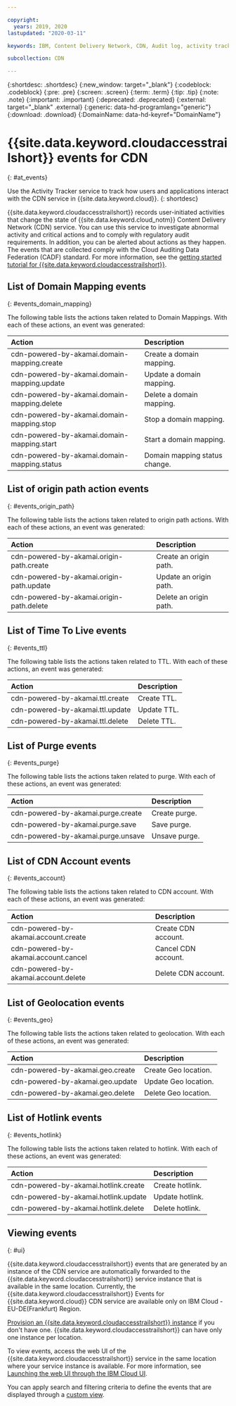 ```yaml
---

copyright:
  years: 2019, 2020
lastupdated: "2020-03-11"

keywords: IBM, Content Delivery Network, CDN, Audit log, activity tracker, LogDNA, event

subcollection: CDN

---
```


{:shortdesc: .shortdesc}
{:new_window: target="_blank"}
{:codeblock: .codeblock}
{:pre: .pre}
{:screen: .screen}
{:term: .term}
{:tip: .tip}
{:note: .note}
{:important: .important}
{:deprecated: .deprecated}
{:external: target="_blank" .external}
{:generic: data-hd-programlang="generic"}
{:download: .download}
{:DomainName: data-hd-keyref="DomainName"}

# {{site.data.keyword.cloudaccesstrailshort}} events for CDN
{: #at_events}

Use the Activity Tracker service to track how users and applications interact with the CDN service in {{site.data.keyword.cloud}}.
{: shortdesc}

{{site.data.keyword.cloudaccesstrailshort}} records user-initiated activities that change the state of {{site.data.keyword.cloud_notm}} Content Delivery Network (CDN) service. You can use this service to investigate abnormal activity and critical actions and to comply with regulatory audit requirements. In addition, you can be alerted about actions as they happen. The events that are collected comply with the Cloud Auditing Data Federation (CADF) standard. For more information, see the [getting started tutorial for {{site.data.keyword.cloudaccesstrailshort}}](/docs/Activity-Tracker-with-LogDNA?topic=Activity-Tracker-with-LogDNA-getting-started).

## List of Domain Mapping events
{: #events_domain_mapping}

The following table lists the actions taken related to Domain Mappings. With each of these actions, an event was generated:

| Action                                              | Description                                            |
|:-----------------------------------------------|:----------------------------------------------------|
| cdn-powered-by-akamai.domain-mapping.create | Create a domain mapping.     |
| cdn-powered-by-akamai.domain-mapping.update | Update a domain mapping.     |
| cdn-powered-by-akamai.domain-mapping.delete | Delete a domain mapping.     |
| cdn-powered-by-akamai.domain-mapping.stop | Stop a domain mapping.     |
| cdn-powered-by-akamai.domain-mapping.start | Start a domain mapping.     |
| cdn-powered-by-akamai.domain-mapping.status | Domain mapping status change.     |

## List of origin path action events
{: #events_origin_path}

The following table lists the actions taken related to origin path actions. With each of these actions, an event was generated:

| Action                                              | Description                                            |
|:-----------------------------------------------|:----------------------------------------------------|
| cdn-powered-by-akamai.origin-path.create | Create an origin path.     |
| cdn-powered-by-akamai.origin-path.update | Update an origin path.     |
| cdn-powered-by-akamai.origin-path.delete | Delete an origin path.     |

## List of Time To Live events
{: #events_ttl}

The following table lists the actions taken related to TTL. With each of these actions, an event was generated:

| Action                                              | Description                                            |
|:-----------------------------------------------|:----------------------------------------------------|
| cdn-powered-by-akamai.ttl.create | Create TTL.     |
| cdn-powered-by-akamai.ttl.update | Update TTL.     |
| cdn-powered-by-akamai.ttl.delete | Delete TTL.     |

## List of Purge events
{: #events_purge}

The following table lists the actions taken related to purge. With each of these actions, an event was generated:

| Action                                              | Description                                            |
|:-----------------------------------------------|:----------------------------------------------------|
| cdn-powered-by-akamai.purge.create | Create purge.     |
| cdn-powered-by-akamai.purge.save | Save purge.     |
| cdn-powered-by-akamai.purge.unsave | Unsave purge.     |

## List of CDN Account events
{: #events_account}

The following table lists the actions taken related to CDN account. With each of these actions, an event was generated:

| Action                                              | Description                                            |
|:-----------------------------------------------|:----------------------------------------------------|
| cdn-powered-by-akamai.account.create | Create CDN account.     |
| cdn-powered-by-akamai.account.cancel | Cancel CDN account.     |
| cdn-powered-by-akamai.account.delete | Delete CDN account.     |

## List of Geolocation events
{: #events_geo}

The following table lists the actions taken related to geolocation. With each of these actions, an event was generated:

| Action                                              | Description                                            |
|:-----------------------------------------------|:----------------------------------------------------|
| cdn-powered-by-akamai.geo.create | Create Geo location.     |
| cdn-powered-by-akamai.geo.update | Update Geo location.     |
| cdn-powered-by-akamai.geo.delete | Delete Geo location.     |

## List of Hotlink events
{: #events_hotlink}

The following table lists the actions taken related to hotlink. With each of these actions, an event was generated:

| Action                                              | Description                                            |
|:-----------------------------------------------|:----------------------------------------------------|
| cdn-powered-by-akamai.hotlink.create | Create hotlink.     |
| cdn-powered-by-akamai.hotlink.update | Update hotlink.     |
| cdn-powered-by-akamai.hotlink.delete | Delete hotlink.     |


## Viewing events
{: #ui}

{{site.data.keyword.cloudaccesstrailshort}} events that are generated by an instance of the CDN service are automatically forwarded to the {{site.data.keyword.cloudaccesstrailshort}} service instance that is available in the same location. Currently, the {{site.data.keyword.cloudaccesstrailshort}} Events for {{site.data.keyword.cloud}} CDN service are available only on IBM Cloud - EU-DE(Frankfurt) Region.

[Provision an {{site.data.keyword.cloudaccesstrailshort}} instance](/docs/Activity-Tracker-with-LogDNA?topic=Activity-Tracker-with-LogDNA-provision) if you don't have one. {{site.data.keyword.cloudaccesstrailshort}} can have only one instance per location.

To view events, access the web UI of the {{site.data.keyword.cloudaccesstrailshort}} service in the same location where your service instance is available. For more information, see [Launching the web UI through the IBM Cloud UI](/docs/Activity-Tracker-with-LogDNA?topic=Activity-Tracker-with-LogDNA-launch#launch_cloud_ui).

You can apply search and filtering criteria to define the events that are displayed through a [custom view](/docs/Activity-Tracker-with-LogDNA?topic=Activity-Tracker-with-LogDNA-views).
